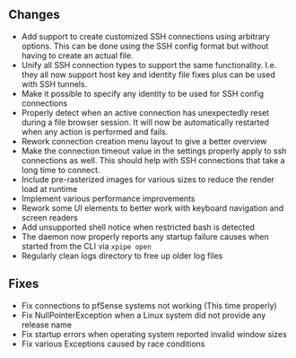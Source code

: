 ## Changes

- Add support to create customized SSH connections using arbitrary options.
  This can be done using the SSH config format but without having to create an actual file.
- Unify all SSH connection types to support the same functionality.
  I.e. they all now support host key and identity file fixes plus can be used with SSH tunnels.
- Make it possible to specify any identity to be used for SSH config connections
- Properly detect when an active connection has unexpectedly reset during a file browser session.
  It will now be automatically restarted when any action is performed and fails.
- Rework connection creation menu layout to give a better overview
- Make the connection timeout value in the settings properly apply to ssh connections as well.
  This should help with SSH connections that take a long time to connect.
- Include pre-rasterized images for various sizes to reduce the render load at runtime
- Implement various performance improvements
- Rework some UI elements to better work with keyboard navigation and screen readers
- Add unsupported shell notice when restricted bash is detected
- The daemon now properly reports any startup failure causes when started from the CLI via `xpipe open`
- Regularly clean logs directory to free up older log files

## Fixes

- Fix connections to pfSense systems not working (This time properly)
- Fix NullPointerException when a Linux system did not provide any release name
- Fix startup errors when operating system reported invalid window sizes
- Fix various Exceptions caused by race conditions
